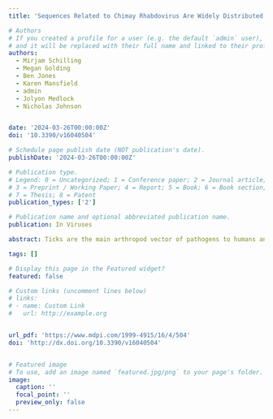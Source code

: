 ```yaml
---
title: 'Sequences Related to Chimay Rhabdovirus Are Widely Distributed in Ixodes ricinus Ticks across England and Wales'

# Authors
# If you created a profile for a user (e.g. the default `admin` user), write the username (folder name) here
# and it will be replaced with their full name and linked to their profile.
authors:
  - Mirjam Schilling
  - Megan Golding
  - Ben Jones
  - Karen Mansfield
  - admin
  - Jolyon Medlock
  - Nicholas Johnson


date: '2024-03-26T00:00:00Z'
doi: '10.3390/v16040504'

# Schedule page publish date (NOT publication's date).
publishDate: '2024-03-26T00:00:00Z'

# Publication type.
# Legend: 0 = Uncategorized; 1 = Conference paper; 2 = Journal article;
# 3 = Preprint / Working Paper; 4 = Report; 5 = Book; 6 = Book section;
# 7 = Thesis; 8 = Patent
publication_types: ['2']

# Publication name and optional abbreviated publication name.
publication: In Viruses

abstract: Ticks are the main arthropod vector of pathogens to humans and livestock in the British Isles. Despite their role as a vector of disease, many aspects of tick biology, ecology, and microbial association are poorly understood. To address this, we investigated the composition of the microbiome of adult and nymphal Ixodes ricinus ticks. The ticks were collected on a dairy farm in Southwest England and RNA extracted for whole genome sequencing. Sequences were detected from a range of microorganisms, particularly tick-associated viruses, bacteria, and nematodes. A majority of the viruses were attributed to phlebo-like and nairo-like virus groups, demonstrating a high degree of homology with the sequences present in I. ricinus from mainland Europe. A virus sharing a high sequence identity with Chimay rhabdovirus, previously identified in ticks from Belgium, was detected. Further investigations of I. ricinus ticks collected from additional sites in England and Wales also identified Chimay rhabdovirus viral RNA with varying prevalence in all tick populations. This suggests that Chimay rhabdovirus has a wide distribution and highlights the need for an extended exploration of the tick microbiome in the United Kingdom (UK).

tags: []

# Display this page in the Featured widget?
featured: false

# Custom links (uncomment lines below)
# links:
# - name: Custom Link
#   url: http://example.org


url_pdf: 'https://www.mdpi.com/1999-4915/16/4/504'
doi: 'http://dx.doi.org/10.3390/v16040504'


# Featured image
# To use, add an image named `featured.jpg/png` to your page's folder.
image:
  caption: ''
  focal_point: ''
  preview_only: false
---
```

